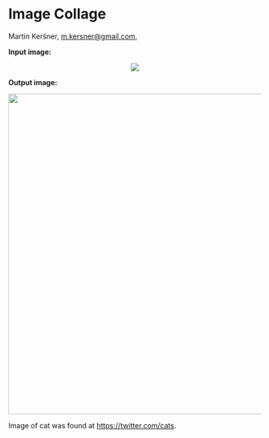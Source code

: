 # Image Collage

Martin Keršner, [m.kersner@gmail.com](mailto:m.kersner@gmail.com),

**Input image:**
<p align="center">
<img src="http://i.imgur.com/HR8VkwT.jpg?1" />
</p>

**Output image:**
<p align="center">
<img src="http://i.imgur.com/K12WqRg.jpg?1" height=638 width=640 />
</p>


Image of cat was found at https://twitter.com/cats.
